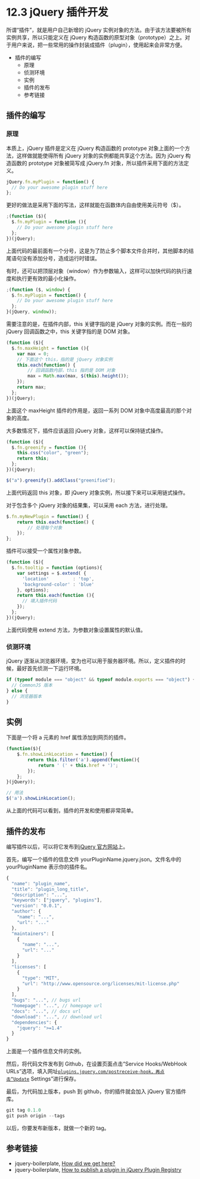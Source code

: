# 12.3 jQuery 插件开发

所谓“插件”，就是用户自己新增的 jQuery 实例对象的方法。由于该方法要被所有实例共享，所以只能定义在 jQuery 构造函数的原型对象（prototype）之上。对于用户来说，把一些常用的操作封装成插件（plugin），使用起来会非常方便。

*   插件的编写
    *   原理
    *   侦测环境
    *   实例
    *   插件的发布
    *   参考链接

## 插件的编写

### 原理

本质上，jQuery 插件是定义在 jQuery 构造函数的 prototype 对象上面的一个方法，这样做就能使得所有 jQuery 对象的实例都能共享这个方法。因为 jQuery 构造函数的 prototype 对象被简写成 jQuery.fn 对象，所以插件采用下面的方法定义。

```js
jQuery.fn.myPlugin = function() {
  // Do your awesome plugin stuff here
};
```

更好的做法是采用下面的写法，这样就能在函数体内自由使用美元符号（$）。

```js
;(function ($){
  $.fn.myPlugin = function (){
    // Do your awesome plugin stuff here
  };
})(jQuery);
```

上面代码的最前面有一个分号，这是为了防止多个脚本文件合并时，其他脚本的结尾语句没有添加分号，造成运行时错误。

有时，还可以把顶层对象（window）作为参数输入，这样可以加快代码的执行速度和执行更有效的最小化操作。

```js
;(function ($, window) {
  $.fn.myPlugin = function() {
    // Do your awesome plugin stuff here
  };
}(jQuery, window));
```

需要注意的是，在插件内部，this 关键字指的是 jQuery 对象的实例。而在一般的 jQuery 回调函数之中，this 关键字指的是 DOM 对象。

```js
(function ($){
  $.fn.maxHeight = function (){
    var max = 0;
    // 下面这个 this，指的是 jQuery 对象实例
    this.each(function() {
        // 回调函数内部，this 指的是 DOM 对象
        max = Math.max(max, $(this).height());
    });
    return max;
  };
})(jQuery);
```

上面这个 maxHeight 插件的作用是，返回一系列 DOM 对象中高度最高的那个对象的高度。

大多数情况下，插件应该返回 jQuery 对象，这样可以保持链式操作。

```js
(function ($){
  $.fn.greenify = function (){
    this.css("color", "green");
    return this;
  };
})(jQuery);

$("a").greenify().addClass("greenified");
```

上面代码返回 this 对象，即 jQuery 对象实例，所以接下来可以采用链式操作。

对于包含多个 jQuery 对象的结果集，可以采用 each 方法，进行处理。

```js
$.fn.myNewPlugin = function() {
    return this.each(function() {
        // 处理每个对象
    });
};
```

插件可以接受一个属性对象参数。

```js
(function ($){
  $.fn.tooltip = function (options){
    var settings = $.extend( {
      'location'         : 'top',
      'background-color' : 'blue'
    }, options);
    return this.each(function (){
      // 填入插件代码
    });
  };
})(jQuery);
```

上面代码使用 extend 方法，为参数对象设置属性的默认值。

### 侦测环境

jQuery 逐渐从浏览器环境，变为也可以用于服务器环境。所以，定义插件的时候，最好首先侦测一下运行环境。

```js
if (typeof module === "object" && typeof module.exports === "object") {
  // CommonJS 版本
} else {
  // 浏览器版本
}
```

## 实例

下面是一个将 a 元素的 href 属性添加到网页的插件。

```js
(function($){
    $.fn.showLinkLocation = function() {
        return this.filter('a').append(function(){
            return ' (' + this.href + ')';
        });
    };
}(jQuery));

// 用法
$('a').showLinkLocation();
```

从上面的代码可以看到，插件的开发和使用都非常简单。

## 插件的发布

编写插件以后，可以将它发布到[jQuery 官方网站](http://plugins.jquery.com/)上。

首先，编写一个插件的信息文件 yourPluginName.jquery.json。文件名中的 yourPluginName 表示你的插件名。

```js
{
  "name": "plugin_name",
  "title": "plugin_long_title",
  "description": "...",
  "keywords": ["jquery", "plugins"],
  "version": "0.0.1",
  "author": {
    "name": "...",
    "url": "..."
  },
  "maintainers": [
    {
      "name": "...",
      "url": "..."
    }
  ],
  "licenses": [
    {
      "type": "MIT",
      "url": "http://www.opensource.org/licenses/mit-license.php"
    }
  ],
  "bugs": "...", // bugs url
  "homepage": "...", // homepage url
  "docs": "...", // docs url
  "download": "...", // download url
  "dependencies": {
    "jquery": ">=1.4"
  }
}
```

上面是一个插件信息文件的实例。

然后，将代码文件发布到 Github，在设置页面点击“Service Hooks/WebHook URLs”选项，填入网址[`plugins.jquery.com/postreceive-hook，再点击“Update`](http://plugins.jquery.com/postreceive-hook%EF%BC%8C%E5%86%8D%E7%82%B9%E5%87%BB%E2%80%9CUpdate) Settings”进行保存。

最后，为代码加上版本，push 到 github，你的插件就会加入 jQuery 官方插件库。

```js
git tag 0.1.0
git push origin --tags
```

以后，你要发布新版本，就做一个新的 tag。

## 参考链接

*   jquery-boilerplate, [How did we get here?](https://github.com/jquery-boilerplate/jquery-boilerplate/wiki/How-did-we-get-here%3F)
*   jquery-boilerplate, [How to publish a plugin in jQuery Plugin Registry](https://github.com/jquery-boilerplate/jquery-boilerplate/wiki/How-to-publish-a-plugin-in-jQuery-Plugin-Registry)